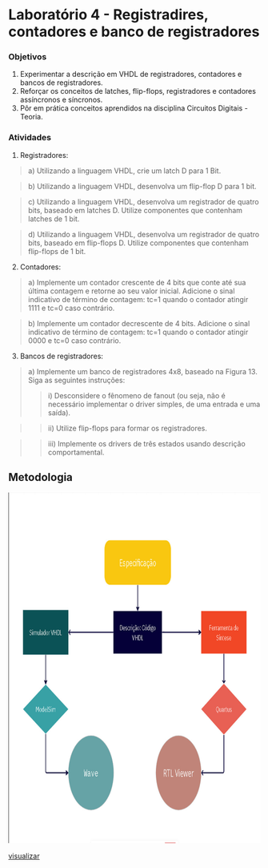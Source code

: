 # Laboratório 4 - Registradires, contadores e banco de registradores

### Objetivos

1. Experimentar a descrição em VHDL de registradores, contadores e bancos de
registradores.
2. Reforçar os conceitos de latches, flip-flops, registradores e contadores assíncronos e síncronos.
3. Pôr em prática conceitos aprendidos na disciplina Circuitos Digitais - Teoria.

### Atividades

1) Registradores:
> a) Utilizando a linguagem VHDL, crie um latch D para 1 Bit.

> b) Utilizando a linguagem VHDL, desenvolva um flip-flop D para 1 bit.

> c) Utilizando a linguagem VHDL, desenvolva um registrador de quatro bits,
baseado em latches D. Utilize componentes que contenham latches de 1 bit.

> d) Utilizando a linguagem VHDL, desenvolva um registrador de quatro bits,
baseado em flip-flops D. Utilize componentes que contenham flip-flops de 1
bit.

2) Contadores:
> a) Implemente um contador crescente de 4 bits que conte até sua última
contagem e retorne ao seu valor inicial. Adicione o sinal indicativo de término
de contagem: tc=1 quando o contador atingir 1111 e tc=0 caso contrário.

> b) Implemente um contador decrescente de 4 bits. Adicione o sinal indicativo de
término de contagem: tc=1 quando o contador atingir 0000 e tc=0 caso
contrário.

3) Bancos de registradores:
> a) Implemente um banco de registradores 4x8, baseado na Figura 13. Siga as
seguintes instruções:
>> i) Desconsidere o fênomeno de fanout (ou seja, não é necessário
implementar o driver simples, de uma entrada e uma saída).

>> ii) Utilize flip-flops para formar os registradores.

>> iii) Implemente os drivers de três estados usando descrição
comportamental.


## Metodologia

<img src = "/lab1/q1/assets/fluxograma.png" width = "780px" height = "700px" alig/>

[visualizar](https://github.com/franssoares/cd-labs/blob/dev/lab1/q1/assets/fluxograma.png)
